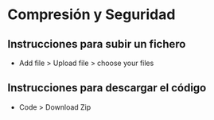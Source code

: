 ﻿# Compresión y Seguridad
## Instrucciones para subir un fichero
- Add file > Upload file > choose your files
## Instrucciones para descargar el código
- Code > Download Zip
